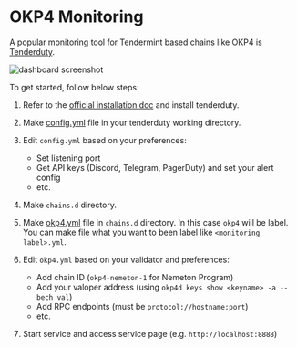# OKP4 Monitoring

A popular monitoring tool for Tendermint based chains like OKP4 is [Tenderduty](https://github.com/blockpane/tenderduty).

![dashboard screenshot](https://github.com/blockpane/tenderduty/blob/main/docs/dash.png?raw=true)

To get started, follow below steps:

1. Refer to the [official installation doc](https://github.com/blockpane/tenderduty/blob/main/docs/install.md) and install tenderduty.

2. Make [config.yml](config.yml) file in your tenderduty working directory.

3. Edit `config.yml` based on your preferences:

   - Set listening port
   - Get API keys (Discord, Telegram, PagerDuty) and set your alert config
   - etc.

4. Make `chains.d` directory.

5. Make [okp4.yml](okp4.yml) file in `chains.d` directory.
   In this case `okp4` will be label.
   You can make file what you want to been label like `<monitoring label>.yml`.

6. Edit `okp4.yml` based on your validator and preferences:

   - Add chain ID (`okp4-nemeton-1` for Nemeton Program)
   - Add your valoper address (using `okp4d keys show <keyname> -a --bech val`)
   - Add RPC endpoints (must be `protocol://hostname:port`)
   - etc.

7. Start service and access service page (e.g. `http://localhost:8888`)

